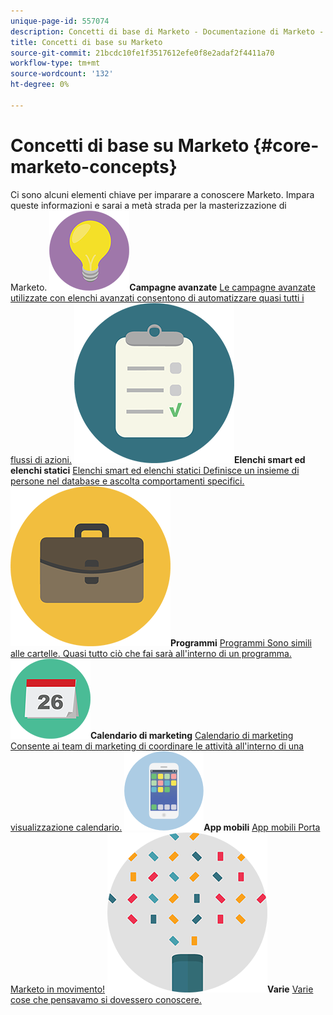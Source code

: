 ```yaml
---
unique-page-id: 557074
description: Concetti di base di Marketo - Documentazione di Marketo - Documentazione del prodotto
title: Concetti di base su Marketo
source-git-commit: 21bcdc10fe1f3517612efe0f8e2adaf2f4411a70
workflow-type: tm+mt
source-wordcount: '132'
ht-degree: 0%

---
```



# Concetti di base su Marketo {#core-marketo-concepts}

Ci sono alcuni elementi chiave per imparare a conoscere Marketo. Impara queste informazioni e sarai a metà strada per la masterizzazione di Marketo.
**![Campagne avanzate](assets/seo-01.png)Campagne avanzate** [Le campagne avanzate utilizzate con elenchi avanzati consentono di automatizzare quasi tutti i flussi di azioni.](https://docs.marketo.com/display/DOCS/Smart+Campaigns)     **![Elenchi smart ed elenchi statici](assets/office-35.png)Elenchi smart ed elenchi statici** [Elenchi smart ed elenchi statici Definisce un insieme di persone nel database e ascolta comportamenti specifici.](https://docs.marketo.com/display/DOCS/Smart+Lists+and+Static+Lists)     **![Programmi](assets/office-02.png)Programmi** [Programmi Sono simili alle cartelle. Quasi tutto ciò che fai sarà all&#39;interno di un programma.](https://docs.marketo.com/display/DOCS/Programs)     **![Calendario di marketing](assets/office-10.png)Calendario di marketing** [Calendario di marketing Consente ai team di marketing di coordinare le attività all&#39;interno di una visualizzazione calendario.](https://docs.marketo.com/display/DOCS/Marketing+Calendar)     **![App mobili](assets/mobile-apps.png)App mobili** [App mobili Porta Marketo in movimento!](core-marketo-concepts/mobile-apps.md)     **![Varie](assets/party-11.png)Varie** [Varie cose che pensavamo si dovessero conoscere.](https://docs.marketo.com/display/DOCS/Miscellaneous)
